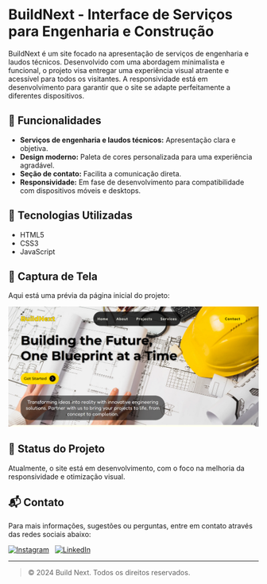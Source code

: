 # BuildNext - Interface de Serviços para Engenharia e Construção

BuildNext é um site focado na apresentação de serviços de engenharia e laudos técnicos. Desenvolvido com uma abordagem minimalista e funcional, o projeto visa entregar uma experiência visual atraente e acessível para todos os visitantes. A responsividade está em desenvolvimento para garantir que o site se adapte perfeitamente a diferentes dispositivos.

## 🌟 Funcionalidades

- **Serviços de engenharia e laudos técnicos:** Apresentação clara e objetiva.
- **Design moderno:** Paleta de cores personalizada para uma experiência agradável.
- **Seção de contato:** Facilita a comunicação direta.
- **Responsividade:** Em fase de desenvolvimento para compatibilidade com dispositivos móveis e desktops.

## 🔧 Tecnologias Utilizadas

- HTML5
- CSS3
- JavaScript

## 📸 Captura de Tela

Aqui está uma prévia da página inicial do projeto:

![Home Page](./src/img/print-home-page.png) <!-- Substitua pelo caminho da sua imagem -->

## 🚀 Status do Projeto

Atualmente, o site está em desenvolvimento, com o foco na melhoria da responsividade e otimização visual.

## 📬 Contato
Para mais informações, sugestões ou perguntas, entre em contato através das redes sociais abaixo:


[![Instagram](https://img.shields.io/badge/-Instagram-%23E4405F?style=flat&logo=Instagram&logoColor=white)](https://www.instagram.com/levi.devs) &nbsp; [![LinkedIn](https://img.shields.io/badge/-LinkedIn-%230077B5?style=flat&logo=LinkedIn&logoColor=white)](https://www.linkedin.com/in/alevir-coelho-neto)

---

> &copy; 2024 Build Next. Todos os direitos reservados.
